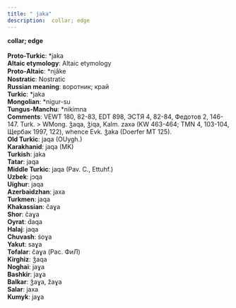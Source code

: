 ```yaml
---
title: " jaka"
description:  collar; edge
---
```

<p data-pagefind-weight="0.5">
<strong> collar; edge</strong><br><br>
<strong>Proto-Turkic</strong>:  *jaka<br>
<strong>Altaic etymology</strong>:  Altaic etymology<br>
<strong> Proto-Altaic</strong>:  *ni̯ăke<br>
<strong>Nostratic</strong>:  Nostratic<br>
<strong>Russian meaning</strong>:  воротник; край<br>
<strong>Turkic</strong>:  *jaka<br>
<strong>Mongolian</strong>:  *nigur-su<br>
<strong>Tungus-Manchu</strong>:  *nikimna<br>
<strong>Comments</strong>:  VEWT 180, 82-83, EDT 898, ЭСТЯ 4, 82-84, Федотов 2, 146-147. Turk. > WMong. ǯaqa, ǯiqa, Kalm. zaxǝ (KW 463-464; TMN 4, 103-104, Щербак 1997, 122), whence Evk. ǯaka (Doerfer MT 125).<br>
<strong>Old Turkic</strong>:  jaqa (OUygh.)<br>
<strong>Karakhanid</strong>:  jaqa (MK)<br>
<strong>Turkish</strong>:  jaka<br>
<strong>Tatar</strong>:  jaqa<br>
<strong>Middle Turkic</strong>:  jaqa (Pav. C., Ettuhf.)<br>
<strong>Uzbek</strong>:  jɔqa<br>
<strong>Uighur</strong>:  jaqa<br>
<strong>Azerbaidzhan</strong>:  jaxa<br>
<strong>Turkmen</strong>:  jaqa<br>
<strong>Khakassian</strong>:  čaɣa<br>
<strong>Shor</strong>:  čaɣa<br>
<strong>Oyrat</strong>:  d́aqa<br>
<strong>Halaj</strong>:  jaqa<br>
<strong>Chuvash</strong>:  śoɣa<br>
<strong>Yakut</strong>:  saɣa<br>
<strong>Tofalar</strong>:  čaɣa (Рас. ФиЛ)<br>
<strong>Kirghiz</strong>:  ǯaqa<br>
<strong>Noghai</strong>:  jaɣa<br>
<strong>Bashkir</strong>:  jaɣa<br>
<strong>Balkar</strong>:  ǯaɣa, žaɣa<br>
<strong>Salar</strong>:  jaxa<br>
<strong>Kumyk</strong>:  jaɣa<br>

</p>

